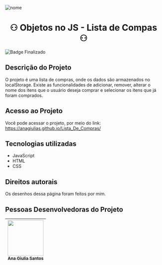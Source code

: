 ![nome](https://github.com/anagiulias/Mochila_de_viagem/assets/115855530/9c689d1d-ebb5-4f0a-a591-f1ba166bdcf8)

# <h1 align="center"> ⚇ Objetos no JS - Lista de Compas ⚇ </h1>

![Badge Finalizado](https://img.shields.io/badge/STATUS-FINALIZADO-<BRIGHTGREEN)

## Descrição do Projeto
O projeto é uma lista de compras, onde os dados são armazenados no localStorage. Existe as funcionalidades de adicionar, remover, alterar o nome dos itens que o usuário deseja comprar e selecionar os itens que já foram comprados.

## Acesso ao Projeto
Você pode acessar o projeto, por meio do link: </br>
https://anagiulias.github.io/Lista_De_Compras/

## Tecnologias utilizadas
* JavaScript
* HTML
* CSS

## Direitos autorais
Os desenhos dessa página foram feitos por mim.

## Pessoas Desenvolvedoras do Projeto 
| [<img src="https://avatars.githubusercontent.com/u/115855530?v=4" width=115><br><sub>Ana Giulia Santos</sub>](https://github.com/anagiulias)
| :---: |
